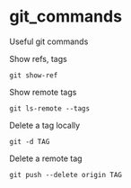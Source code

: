 # git_commands
Useful git commands

Show refs, tags

```
git show-ref
```

Show remote tags

```
git ls-remote --tags
```

Delete a tag locally

```
git -d TAG
```

Delete a remote tag

```
git push --delete origin TAG
```

